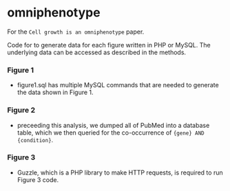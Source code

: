 # omniphenotype
For the `Cell growth is an omniphenotype` paper.

Code for to generate data for each figure written in PHP or MySQL. The underlying data can be accessed as described in the methods.

### Figure 1

- figure1.sql has multiple MySQL commands that are needed to generate the data shown in Figure 1.

### Figure 2

- preceeding this analysis, we dumped all of PubMed into a database table, which we then queried for the co-occurrence of `{gene} AND {condition}`. 

### Figure 3

- Guzzle, which is a PHP library to make HTTP requests, is required to run Figure 3 code. 